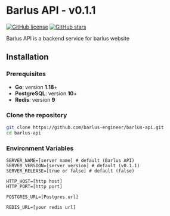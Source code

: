# Barlus API - v0.1.1

[![GitHub license](https://img.shields.io/github/license/barlus-engineer/barlus-api)](https://github.com/barlus-engineer/barlus-api/blob/main/LICENSE)
[![GitHub stars](https://img.shields.io/github/stars/barlus-engineer/barlus-api)](https://github.com/barlus-engineer/barlus-api/stargazers)

Barlus API is a backend service for barlus website

## Installation

### Prerequisites
- **Go**: version **1.18**+
- **PostgreSQL**: version **10**+
- **Redis**: version **9**

### Clone the repository
```sh
git clone https://github.com/barlus-engineer/barlus-api.git
cd barlus-api
```

### Environment Variables
```
SERVER_NAME=[server name] # default (Barlus API)
SERVER_VERSION=[server version] # default (v0.1.1)
SERVER_RELEASE=[true or false] # default (false)

HTTP_HOST=[http host]
HTTP_PORT=[http port]

POSTGRES_URL=[Postgres url]

REDIS_URL=[your redis url]
```